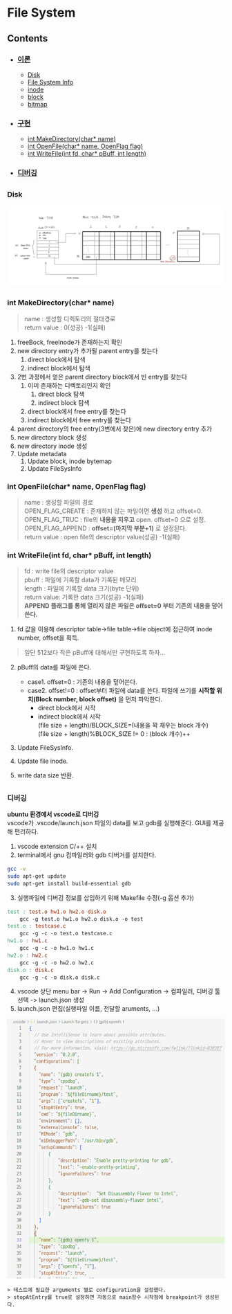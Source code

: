 # File System

## Contents
* ### [이론](https://github.com/mingeun2154/FileSystem)
	* [Disk](file:///Users/mingeun/portfolio/FileSystem/README.md#disk)
	* [File System Info](file:///Users/mingeun/portfolio/FileSystem/README.md#File-System-Info)
	* [inode](file:///Users/mingeun/portfolio/FileSystem/README.md#inode)
	* [block](file:///Users/mingeun/portfolio/FileSystem/README.md#block)
	* [bitmap](file:///Users/mingeun/portfolio/FileSystem/README.md#bitmap)


* ### [구현](https://github.com/mingeun2154/FileSystem/tree/main/src)
	* [int MakeDirectory(char* name)](file:///home/mingeun/portfolio/FileSystem/README.md#makedirectorychar-name)
	* [int OpenFile(char* name, OpenFlag flag)](file:///home/mingeun/portfolio/FileSystem/README.md#int-openfilechar-name-openflag-flag)
	* [int WriteFile(int fd, char* pBuff, int length)](file:///home/mingeun/portfolio/FileSystem/README.md#int-writefileint-fd-char-pbuff-int-length)

* ### [디버깅](file:///home/mingeun/portfolio/FileSystem/README.md#%EB%94%94%EB%B2%84%EA%B9%85-1)

##   
### Disk
<img src="img/disk-structure.png" style="{border:1px solid;}" alt="disk-sturcture">   

##   
  
### int MakeDirectory(char* name)
> name : 생성할 디렉토리의 절대경로    
> return value : 0(성공) -1(실패)   
1. freeBock, freeInode가 존재하는지 확인  
2. new directory entry가 추가될 parent entry를 찾는다  
	1. direct block에서 탐색  
	2. indirect block에서 탐색  
3. 2번 과정에서 얻은 parent directory block에서 빈 entry를 찾는다
	1. 이미 존재하는 디렉토리인지 확인  
		1. direct block 탐색  
		2. indirect block 탐색  
	2. direct block에서 free entry를 찾는다
	3. indirect block에서 free entry를 찾는다
4. parent directory의 free entry(3번에서 찾은)에 new directory entry 추가
5. new directory block 생성
6. new directory inode 생성
7. Update metadata
	1. Update block, inode bytemap
	2. Update FileSysInfo

### int OpenFile(char* name, OpenFlag flag)    
> name : 생성할 파일의 경로  
> OPEN_FLAG_CREATE : 존재하지 않는 파일이면 __생성__ 하고 offset=0.  
> OPEN_FLAG_TRUC : file의 __내용을 지우고__ open. offset=0 으로 설정.   
> OPEN_FLAG_APPEND : __offset=(마지막 부분+1)__ 로 설정된다.   
> return value : open file의 descriptor value(성공) -1(실패)

### int WriteFile(int fd, char* pBuff, int length)
> fd : write file의 descriptor value  
>	pbuff : 파일에 기록할 data가 기록된 메모리  
> length : 파일에 기록할 data 크기(byte 단위)  
> return value: 기록한 data 크기(성공) -1(실패)  
> __APPEND 플래그를 통해 열리지 않은 파일은 offset=0 부터 기존의 내용을 덮어쓴다.__   

1. fd 값을 이용해 descriptor table->file table->file object에 접근하여 inode number, offset을 획득.  
> 일단 512보다 작은 pBuff에 대해서만 구현하도록 하자...   
2. pBuff의 data를 파일에 쓴다.  
	* case1. offset=0 : 기존의 내용을 덮어쓴다.
	* case2. offset!=0 : offset부터 파일에 data를 쓴다.
		 파일에 쓰기를 __시작할 위치(Block number, block offset)__ 을 먼저 파악한다.  
		* direct block에서 시작
		* indirect block에서 시작   
		 (file size + length)/BLOCK_SIZE=(내용을 꽉 채우는 block 개수)    
		 (file size + length)%BLOCK_SIZE != 0 : (block 개수)++  

3. Update FileSysInfo.    
4. Update file inode.  
5. write data size 반환.

##

### 디버깅
__ubuntu 환경에서 vscode로 디버깅__  
vscode가 .vscode/launch.json 파일의 data를 보고 gdb를 실행해준다. GUI를 제공해 편리하다.
1. vscode extension C/++ 설치
2. terminal에서 gnu 컴파일러와 gdb 디버거를 설치한다.  
```Bash
gcc -v
sudo apt-get update
sudo apt-get install build-essential gdb
```
3. 실행파일에 디버깅 정보를 삽입하기 위해 Makefile 수정(-g 옵션 추가)   
```Makefile
test : test.o hw1.o hw2.o disk.o
	gcc -g test.o hw1.o hw2.o disk.o -o test
test.o : testcase.c
	gcc -g -c -o test.o testcase.c
hw1.o : hw1.c
	gcc -g -c -o hw1.o hw1.c
hw2.o : hw2.c
	gcc -g -c -o hw2.o hw2.c
disk.o : disk.c
	gcc -g -c -o disk.o disk.c
```
4. vscode 상단 menu bar -> Run -> Add Configuration -> 컴파일러, 디버깅 툴 선택 -> launch.json 생성  
5. launch.json 편집(실행파일 이름, 전달할 aruments, ...)   
<img src="img/launch-json.png" alt="json">  

	> 테스트에 필요한 arguments 별로 configuration을 설정했다.  
	> stopAtEntry를 true로 설정하면 자동으로 main함수 시작점에 breakpoint가 생성된다.
